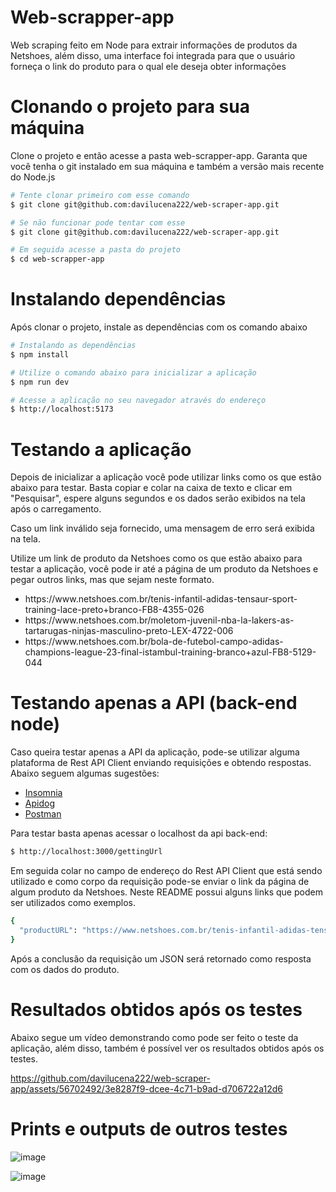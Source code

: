 # Web-scrapper-app

Web scraping feito em Node para extrair informações de produtos da Netshoes, além disso, uma interface foi integrada para que o usuário forneça o link do produto para o qual ele deseja obter informações

# Clonando o projeto para sua máquina

<p>
  Clone o projeto e então acesse a pasta web-scrapper-app. Garanta que você tenha o git instalado em sua máquina e também a versão mais recente do Node.js
</p>

```bash
# Tente clonar primeiro com esse comando
$ git clone git@github.com:davilucena222/web-scraper-app.git

# Se não funcionar pode tentar com esse
$ git clone git@github.com:davilucena222/web-scraper-app.git

# Em seguida acesse a pasta do projeto
$ cd web-scrapper-app 
```

# Instalando dependências

<p>
  Após clonar o projeto, instale as dependências com os comando abaixo
</p>

```bash
# Instalando as dependências
$ npm install

# Utilize o comando abaixo para inicializar a aplicação
$ npm run dev

# Acesse a aplicação no seu navegador através do endereço 
$ http://localhost:5173
```

# Testando a aplicação

<p>
  Depois de inicializar a aplicação você pode utilizar links como os que estão abaixo para testar. Basta copiar e colar na caixa de texto e clicar em "Pesquisar", espere alguns segundos e os dados serão exibidos na tela após o carregamento.

  Caso um link inválido seja fornecido, uma mensagem de erro será exibida na tela.

  Utilize um link de produto da Netshoes como os que estão abaixo para testar a aplicação, você pode ir até a página de um produto da Netshoes e pegar outros links, mas que sejam neste formato.
</p> 

<ul>
  <li>
    https://www.netshoes.com.br/tenis-infantil-adidas-tensaur-sport-training-lace-preto+branco-FB8-4355-026
  </li>
  <li>
    https://www.netshoes.com.br/moletom-juvenil-nba-la-lakers-as-tartarugas-ninjas-masculino-preto-LEX-4722-006
  </li>
  <li>
    https://www.netshoes.com.br/bola-de-futebol-campo-adidas-champions-league-23-final-istambul-training-branco+azul-FB8-5129-044
  </li>
</ul>

# Testando apenas a API (back-end node)

<p>
  Caso queira testar apenas a API da aplicação, pode-se utilizar alguma plataforma de Rest API Client enviando requisições e obtendo respostas. Abaixo seguem algumas sugestões:
</p>

<ul>
  <li>
    <a href="https://insomnia.rest/">Insomnia</a>
  </li>
  <li>
    <a href="https://apidog.com/?utm_source=google_search&utm_medium=g&utm_campaign=18544428894&utm_content=153517438552&utm_term=api%20dog&gad=1&gclid=CjwKCAjwvrOpBhBdEiwAR58-3B4Njm82J2rPWRz-Jswro4KTjIs-8rtYCYf9gowX-aHS__UUIszfshoCKNsQAvD_BwE">Apidog</a>
  </li>
  <li>
     <a href="https://www.postman.com/">Postman</a>
  </li>
</ul>

<p>
  Para testar basta apenas acessar o localhost da api back-end: 
</p>


```bash
$ http://localhost:3000/gettingUrl
```

<p>
  Em seguida colar no campo de endereço do Rest API Client que está sendo utilizado e como corpo da requisição pode-se enviar o link da página de algum produto da Netshoes. Neste README possui alguns links que podem ser utilizados como exemplos.
</p>

```bash
{
  "productURL": "https://www.netshoes.com.br/tenis-infantil-adidas-tensaur-sport-training-lace-preto+branco-FB8-4355-026" 
}
```
<p>
  Após a conclusão da requisição um JSON será retornado como resposta com os dados do produto.
</p>

# Resultados obtidos após os testes

<p>
  Abaixo segue um vídeo demonstrando como pode ser feito o teste da aplicação, além disso, também é possível ver os resultados obtidos após os testes.
</p>

https://github.com/davilucena222/web-scraper-app/assets/56702492/3e8287f9-dcee-4c71-b9ad-d706722a12d6

# Prints e outputs de outros testes
![image](https://github.com/davilucena222/web-scraper-app/assets/56702492/6c377213-4062-46d6-902f-dde11c4ed571)

![image](https://github.com/davilucena222/web-scraper-app/assets/56702492/2b698290-bc3c-4968-a07e-18abce9f91a7)

